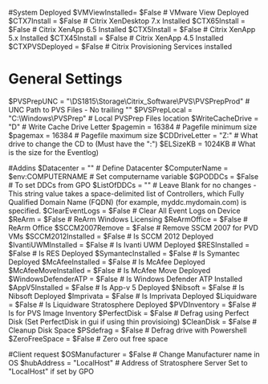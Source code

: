 
#System Deployed
$VMViewInstalled= $False							# VMware View Deployed
$CTX7Install = $False								  # Citrix XenDesktop 7.x Installed
$CTX65Install = $False								# Citrix XenApp 6.5 Installed
$CTX5Install = $False								  # Citrix XenApp 5.x Installed
$CTX45Install = $False								# Citrix XenApp 4.5 Installed
$CTXPVSDeployed = $False							# Citrix Provisioning Services installed

# General Settings
$PVSPrepUNC = "\\DS1815\Storage\Citrix_Software\PVS\PVSPrepProd"	# UNC Path to PVS Files - No trailing "\"
$PVSPrepLocal = "C:\Windows\PVSPrep"                              # Local PVSPrep Files location
$WriteCacheDrive = "D"								                            # Write Cache Drive Letter
$pagemin = 16384 									                                # Pagefile minimum size
$pagemax = 16384  									                              # Pagefile maximum size
$CDDriveLetter = "Z:"                             	              # What drive to change the CD to (Must have the ":")
$ELSizeKB = 1024KB                             		                # What is the size for the Eventlog)

#Addins
$Datacenter = "" 									                                # Define Datacenter
$ComputerName = $env:COMPUTERNAME					                        # Set computername variable
$GPODDCs = $False                                 	              # To set DDCs from GPO
$ListOfDDCs = ""                                 	                # Leave Blank for no changes - This string value takes a space-delimited list of Controllers, which Fully Qualified Domain Name (FQDN) (for example, myddc.mydomain.com) is specified.
$ClearEventLogs	= $False							                            # Clear All Event Logs on Device
$ReArm = $False                                		                # ReArm Windows Licensing
$ReArmOffice = $False								                              # ReArm Office
$SCCM2007Remove = $False                           	# Remove SSCM 2007 for PVD VMs
$SCCM2012Installed = $False                         # Is SCCM 2012 Deployed
$IvantiUWMInstalled = $False                        # Is Ivanti UWM Deployed
$RESInstalled = $False                             	# Is RES Deployed
$SymantecInstalled = $False                         # Is Symantec Deployed
$McAfeeInstalled = $False                           # Is McAfee Deployed
$McAfeeMoveInstalled = $False                    	  # Is McAfee Move Deployed
$WindowsDefenderATP = $False                        # Is Windows Defender ATP Installed
$AppV5Installed = $False                           	# Is App-v 5 Deployed
$Nibsoft = $False                               	  # Is Nibsoft Deployed
$Imprivata = $False                              	  # Is Imprivata Deployed
$Liquidware = $False                              	# Is Liquidware Stratosphere Deployed
$PVDInventory = $False                            	# Is for PVS Image Inventory
$PerfectDisk = $False                           	  # Defrag using Perfect Disk (Set PerfectDisk in gui if using thin provisioing)
$CleanDisk = $False									                # Cleanup Disk Space
$PSdefrag = $False									                # Defrag drive with Powershell
$ZeroFreeSpace = $False                             # Zero out free space

#Client request
$OSManufacturer = $False                          	# Change Manufacturer name in OS
$hubAddress = "LocalHost"                          	# Address of Stratosphere Server Set to "LocalHost" if set by GPO
